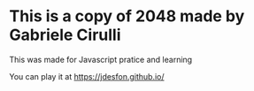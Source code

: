 # This is a copy of 2048 made by Gabriele Cirulli

This was made for Javascript pratice and learning

You can play it at https://jdesfon.github.io/
